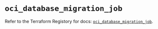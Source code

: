 # `oci_database_migration_job`

Refer to the Terraform Registory for docs: [`oci_database_migration_job`](https://registry.terraform.io/providers/oracle/oci/6.18.0/docs/resources/database_migration_job).
